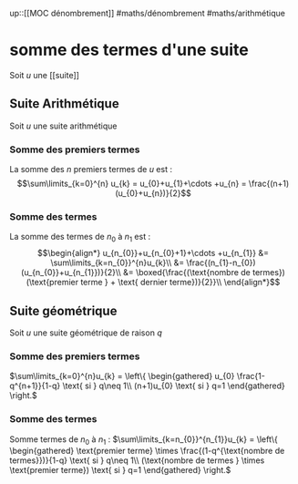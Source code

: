 up::[[MOC dénombrement]]
#maths/dénombrement #maths/arithmétique 
# somme des termes d'une suite
Soit $u$ une [[suite]]

## Suite Arithmétique
Soit $u$ une suite arithmétique
### Somme des premiers termes
La somme des $n$ premiers termes de $u$ est :
$$\sum\limits_{k=0}^{n} u_{k}
= u_{0}+u_{1}+\cdots +u_{n}
= \frac{(n+1)(u_{0}+u_{n})}{2}$$
### Somme des termes
La somme des termes de $n_{0}$ à $n_{1}$ est :
$$\begin{align*}
u_{n_{0}}+u_{n_{0}+1}+\cdots +u_{n_{1}}
&= \sum\limits_{k=n_{0}}^{n}u_{k}\\
&= \frac{(n_{1}-n_{0})(u_{n_{0}}+u_{n_{1}})}{2}\\
&= \boxed{\frac{(\text{nombre de termes})(\text{premier terme } + \text{ dernier terme})}{2}}\\
\end{align*}$$
## Suite géométrique
Soit $u$ une suite géométrique de raison $q$

### Somme des premiers termes
$\sum\limits_{k=0}^{n}u_{k} = \left\{ \begin{gathered} u_{0} \frac{1-q^{n+1}}{1-q} \text{ si } q\neq 1\\ (n+1)u_{0} \text{ si } q=1 \end{gathered} \right.$

### Somme des termes
Somme termes de $n_{0}$ à $n_{1}$ :
$\sum\limits_{k=n_{0}}^{n_{1}}u_{k} = \left\{ \begin{gathered} \text{premier terme} \times \frac{(1-q^{\text{nombre de termes}})}{1-q} \text{ si } q\neq 1\\ (\text{nombre de termes } \times \text{premier terme}) \text{ si } q=1 \end{gathered} \right.$


